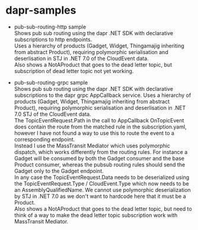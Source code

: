 # dapr-samples

- pub-sub-routing-http sample   
Shows pub sub routing using the dapr .NET SDK with declarative subscriptions to http endpoints.   
Uses a hierarchy of products (Gadget, Widget, Thingamajig inheriting from abstract Product), requiring polymorphic serialisation and deserlisation in STJ in .NET 7.0 of the CloudEvent data.   
Also shows a NotAProduct that goes to the dead letter topic, but subscription of dead letter topic not yet working.

- pub-sub-routing-grpc sample   
Shows pub sub routing using the dapr .NET SDK with declarative subscriptions to the dapr grpc AppCallback service. 
Uses a hierarchy of products (Gadget, Widget, Thingamajig inheriting from abstract Product), requiring polymorphic serialisation and deserlisation in .NET 7.0 STJ of the CloudEvent data.   
The TopicEventRequest.Path in the call to AppCallback OnTopicEvent does contain the route from the matched rule in the subscription.yaml, however I have not found a way to use this to route the event to a corresponding endpoint.   
Instead I use the MassTransit Mediator which uses polymorphic dispatch, which works differently from the routing rules. For instance a Gadget will be consumed by both the Gadget consumer and the base Product consumer, whereas the pubsub routing rules should send the Gadget only to the Gadget endpoint.   
In any case the TopicEventRequest.Data needs to be deserialized using the TopicEventRequest.Type / CloudEvent.Type which now needs to be an AssemblyQualifiedName. We cannot use polymorphic deserialization by STJ in .NET 7.0 as we don't want to hardcode here that it must be a Product.   
Also shows a NotAProduct that goes to the dead letter topic, but need to think of a way to make the dead letter topic subscription work with MassTransit Mediator.

